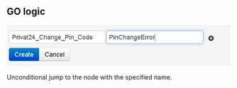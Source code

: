 ## GO logic
![semafor_go](../img/create/semafor_go.png)

Unconditional jump to the node with the specified name.
